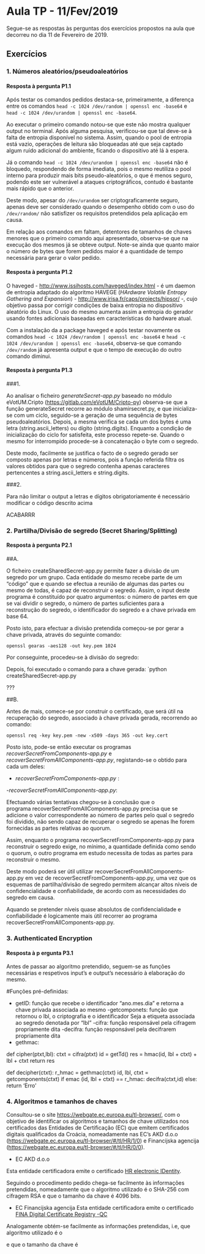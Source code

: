 # Aula TP - 11/Fev/2019

Segue-se as respostas às perguntas dos exercícios propostos na aula que decorreu no dia 11 de Fevereiro de 2019.

## Exercícios

### 1\. Números aleatórios/pseudoaleatórios


#### Resposta à pergunta P1.1

Após testar os comandos pedidos destaca-se, primeiramente, a diferença entre os comandos `head -c 1024 /dev/random | openssl enc -base64` e `head -c 1024 /dev/urandom | openssl enc -base64`. 


Ao executar o primeiro comando notou-se que este não mostra qualquer output no terminal. Após alguma pesquisa, verificou-se que tal deve-se à falta de entropia disponível no sistema. Assim, quando o pool de entropia está vazio, operações de leitura são bloqueadas até que seja captado algum ruído adicional do ambiente, ficando o dispositivo até lá à espera.

Já o comando `head -c 1024 /dev/urandom | openssl enc -base64` não é bloquedo, respondendo de forma imediata, pois o mesmo reutiliza o pool interno para produzir mais bits pseudo-aleatórios, o que é menos seguro, podendo este ser vulnerável a ataques criptográficos, contudo é bastante mais rápido que o anterior.

Deste modo, apesar do `/dev/urandom` ser criptograficamente seguro, apenas deve ser considerado quando o desempenho obtido com o uso do `/dev/random/` não satisfizer os requisitos pretendidos pela aplicação em causa.

Em relação aos comandos em faltam, detentores de tamanhos de chaves menores que o primeiro comando aqui apresentado, observa-se que na execução dos mesmos já se obteve output. Note-se ainda que quanto maior o número de bytes que forem pedidos maior é a quantidade de tempo necessária para gerar o valor pedido. 


#### Resposta à pergunta P1.2

O haveged - <http://www.issihosts.com/haveged/index.html> - é um daemon de entropia adaptado do algoritmo HAVEGE (_HArdware Volatile Entropy Gathering and Expansion_) - <http://www.irisa.fr/caps/projects/hipsor/> -, cujo objetivo passa por corrigir condições de baixa entropia no dispositivo aleatório do Linux. O uso do mesmo aumenta assim a entropia do gerador usando fontes adicionais baseadas em características do hardware atual.

Com a instalação da a package haveged e após testar novamente os comandos `head -c 1024 /dev/random | openssl enc -base64` e `head -c 1024 /dev/urandom | openssl enc -base64`, observa-se que comando `/dev/random` já apresenta output e que o tempo de execução do outro comando diminui.

#### Resposta à pergunta P1.3

###1.

Ao analisar o ficheiro *generateSecret-app.py* baseado no módulo eVotUM.Cripto (https://gitlab.com/eVotUM/Cripto-py) observa-se que a função generateSecret recorre ao módulo shamirsecret.py, e que  inicializa-se com um ciclo, seguido-se a geração de uma sequência de bytes pseudoaleatórios. Depois, a mesma verifica se cada um dos bytes é uma letra (string.ascii_letters) ou dígito (string.digits). Enquanto a condição de inicialização do ciclo for satisfeita, este processo repete-se. Quando o mesmo for interrompido procede-se à concatenação o byte com o segredo.

Deste modo, facilmente se justifica o facto de o segredo gerado ser composto apenas por letras e números, pois a função referida filtra os valores obtidos para que o segredo contenha apenas caracteres pertencentes a string.ascii_letters e string.digits.


###2. 

Para não limitar o output a letras e dígitos obrigatoriamente é necessário modificar o código descrito acima

ACABARRR







### 2\. Partilha/Divisão de segredo (Secret Sharing/Splitting)

#### Resposta à pergunta P2.1

##A.

O ficheiro createSharedSecret-app.py permite fazer a divisão de um segredo por um grupo. Cada entidade do mesmo recebe parte de um “código” que e quando se efectua a reunião de algumas das partes ou mesmo de todas, é capaz de reconstruir o segredo. Assim, o input deste programa é constituído por quatro argumentos: o número de partes em que se vai dividir o segredo, o número de partes suficientes para a reconstrução do segredo, o identificador do segredo e a chave privada em base 64.

Posto isto, para efectuar a divisão pretendida começou-se por gerar a chave privada, através do seguinte comando:

`openssl gearas -aes128 -out key.pem 1024`

Por conseguinte, procedeu-se à divisão do segredo:


Depois, foi executado o comando para a chave gerada: 
`python createSharedSecret-app.py  

???



##B.

Antes de mais, comece-se por construir o certificado, que será útil na recuperação do segredo, associado à chave privada gerada, recorrendo ao comando:


`openssl req -key key.pem -new -x509 -days 365 -out key.cert`

Posto isto, pode-se então executar os programas *recoverSecretFromComponents-app.py* e *recoverSecretFromAllComponents-app.py*, registando-se o obtido para cada um deles:

- *recoverSecretFromComponents-app.py* :




-*recoverSecretFromAllComponents-app.py*:



Efectuando várias tentativas chegou-se à conclusão que o programa recoverSecretFromAllComponents-app.py precisa que se adicione o valor correspondente ao número de partes pelo qual o segredo foi dividido, não sendo capaz de recuperar o segredo se apenas lhe forem fornecidas as partes relativas ao quorum.


Assim, enquanto o programa recoverSecretFromComponents-app.py para reconstruir o segredo exige, no mínimo, a quantidade definida como sendo o quorum, o outro programa em estudo necessita de todas as partes para reconstruir o mesmo.

Deste modo poderá ser útil utilizar recoverSecretFromAllComponents-app.py em vez de recoverSecretFromComponents-app.py, uma vez que os esquemas de partilha/divisão de segredo permitem alcançar altos níveis de confidencialidade e confiabilidade, de acordo com as necessidades do segredo em causa.

Aquando se pretender níveis quase absolutos de confidencialidade e confiabilidade é logicamente mais útil recorrer ao programa recoverSecretFromAllComponents-app.py.



### 3\. Authenticated Encryption



#### Resposta à p ergunta P3.1

Antes de passar ao algoritmo pretendido, seguem-se as funções necessárias e respetivos input’s e output’s necessário à elaboração do mesmo.

#Funções pré-definidas:

- getID: função que recebe o identificador “ano.mes.dia” e retorna a chave privada associada ao mesmo
-getcomponets: função que retornou o lbl, o criptografia e o identificador
Seja a etiqueta associada ao segredo denotada por “lbl”
-cifra: função responsável pela cifragem propriamente dita
-decifra: função responsável pela decifrarem propriamente dita
- gethmac:


def cipher(ptxt,lbl):
	ctxt = cifra(ptxt)
	id = getTd()
	res = hmac(id, lbl + ctxt) + lbl + ctxt
	return res



def decipher(ctxt):
r_hmac = gethmac(ctxt)
id, lbl, ctxt = getcomponents(ctxt)
	if emac (id, lbl + ctxt) == r_hmac:
		decifra(ctxt,id)
	else:
		return ‘Erro’
















### 4\. Algoritmos e tamanhos de chaves

Consultou-se o site https://webgate.ec.europa.eu/tl-browser/, com o objetivo de identificar os algoritmos e tamanhos de chave utilizados nos certificados das Entidades de Certificação (EC) que emitem certificados digitais qualificados da Croácia, nomeadamente nas EC’s AKD d.o.o (https://webgate.ec.europa.eu/tl-browser/#/tl/HR/1/0) e Financijska agencija (https://webgate.ec.europa.eu/tl-browser/#/tl/HR/0/0).

- EC AKD d.o.o

Esta entidade certificadora emite o certificado [HR electronic IDentity](https://webgate.ec.europa.eu/tl-browser/#/tl/HR/1/0).

Seguindo o procedimento pedido chega-se facilmente às informações pretendidas, nomeadamente que o algoritmo utilizado é o SHA-256 com cifragem RSA e que o tamanho da chave é 4096 bits.

- EC Financijska agencija 
Esta entidade certificadora emite o certificado [FINA Digital Certificate Registry -QC](https://webgate.ec.europa.eu/tl-browser/#/tl/HR/0/0)

Analogamente obtém-se facilmente as informações pretendidas, i.e, que  algoritmo utilizado é o 



 e que o tamanho da chave é 








